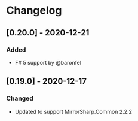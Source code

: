 # Changelog

## [0.20.0] - 2020-12-21

### Added
- F# 5 support by @baronfel

## [0.19.0] - 2020-12-17

### Changed
- Updated to support MirrorSharp.Common 2.2.2